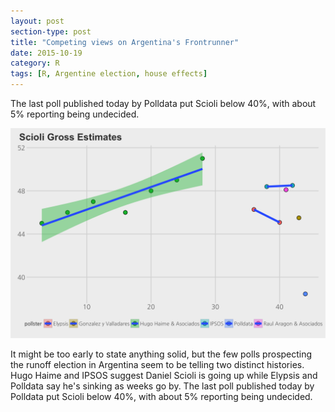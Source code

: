 ```yaml
---
layout: post
section-type: post
title: "Competing views on Argentina's Frontrunner"
date: 2015-10-19
category: R
tags: [R, Argentine election, house effects]
---
```


The last poll published today by Polldata put Scioli below 40%, with about 5% reporting being undecided.

<!--more-->

![](/img/2015/Daniel_Scioli_Gross_lm.png)

It might be too early to state anything solid, but the few polls prospecting the runoff election in Argentina seem to be telling two distinct histories. Hugo Haime and IPSOS suggest Daniel Scioli is going up while Elypsis  and Polldata say he's sinking as weeks go by. The last poll published today by Polldata put Scioli below 40%, with about 5% reporting being undecided.


